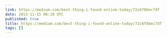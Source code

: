 ```yaml
---
link: https://medium.com/best-thing-i-found-online-today/72c6f8bec7df
date: 2013-11-15 06:10 UTC
published: true
title: https://medium.com/best-thing-i-found-online-today/72c6f8bec7df
tags: []
---
```



